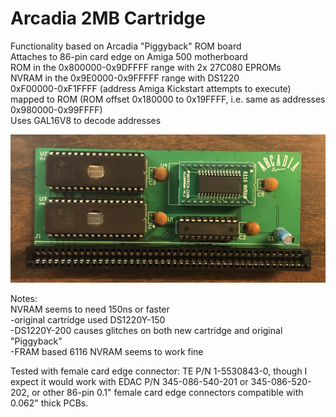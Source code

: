 # Arcadia 2MB Cartridge

Functionality based on Arcadia "Piggyback" ROM board  
Attaches to 86-pin card edge on Amiga 500 motherboard  
ROM in the 0x800000-0x9DFFFF range with 2x 27C080 EPROMs  
NVRAM in the 0x9E0000-0x9FFFFF range with DS1220  
0xF00000-0xF1FFFF (address Amiga Kickstart attempts to execute) mapped to ROM (ROM offset 0x180000 to 0x19FFFF, i.e. same as addresses 0x980000-0x99FFFF)  
Uses GAL16V8 to decode addresses

![assembled](assembled.jpg)

Notes:  
NVRAM seems to need 150ns or faster  
-original cartridge used DS1220Y-150  
-DS1220Y-200 causes glitches on both new cartridge and original "Piggyback"  
-FRAM based 6116 NVRAM seems to work fine  

Tested with female card edge connector: TE P/N 1-5530843-0, though I expect it would work with EDAC P/N 345-086-540-201 or 345-086-520-202, or other 86-pin 0.1" female card edge connectors compatible with 0.062" thick PCBs.

